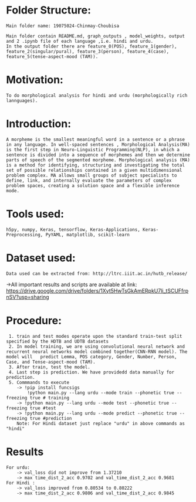 # Folder Structure:

	Main folder name: 19075024-Chinmay-Choubisa

	Main folder contain README.md, graph_outputs , model_weights, output and 2 .ipynb file of each language ,i.e. hindi and urdu.
	In the output folder there are feature_0(POS), feature_1(gender), feature_2(singular/pural), feature_3(person), feature_4(case), feature_5(tense-aspect-mood (TAM)).


# Motivation:

	To do morphological analysis for hindi and urdu (morphologically rich lannguages).


# Introduction:

	A morpheme is the smallest meaningful word in a sentence or a phrase in any language. In well-spaced sentences , Morphological Analysis(MA) is the first step in Neuro-Linguistic Programming(NLP), in which a sentence is divided into a sequence of morphemes and then we determine parts of speech of the segmented morpheme. Morphological analysis (MA) is a method for identifying, structuring and investigating the total set of possible relationships contained in a given multidimensional problem complex. MA allows small groups of subject specialists to define, link, and internally evaluate the parameters of complex problem spaces, creating a solution space and a flexible inference mode.


# Tools used:

	h5py, numpy, Keras, tensorflow, Keras-Applications, Keras-Preprocessing, PyYAML, matplotlib, scikit-learn


# Dataset used:

	Data used can be extracted from: http://ltrc.iiit.ac.in/hutb_release/


->All important results and scripts are available at link: https://drive.google.com/drive/folders/1Xyt5HwTsGkAmERpkU7li_tSCUFfrpnSV?usp=sharing


# Procedure:

	 1. train and test modes operate upon the standard train-test split specified by the HDTB and UDTB datasets
	 2. In model training, we are using convolutional neural network and recurrent neural networks model combined together(CNN-RNN model). The model will	predict Lemma, POS category, Gender, Number, Person, Case, and Tense-aspect-mood (TAM).
	 3. After train, test the model.
	 4. Last step is prediction. We have providedd data manually for prediction.
	 5. Commmands to execute 
	 	-> !pip install funcsigs
			!python main.py --lang urdu --mode train --phonetic true --freezing true # training 
		-> !python main.py --lang urdu --mode test --phonetic true --freezing true #test
		-> !python main.py --lang urdu --mode predict --phonetic true --freezing true #prediction
		Note: For Hindi dataset just replace "urdu" in above commands as "hindi"


# Results
	
	For urdu: 
		-> val_loss did not improve from 1.37210
		-> max time_dist_2_acc 0.9702 and val_time_dist_2_acc 0.9681
	For Hindi :
		-> val_loss improved from 0.80534 to 0.80222
		-> max time_dist_2_acc 0.9806 and val_time_dist_2_acc 0.9845
